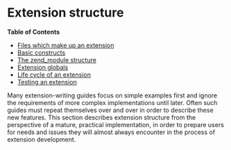 Extension structure
===================

**Table of Contents**

-   [Files which make up an extension](/internals2/structure/files.html)
-   [Basic constructs](/internals2/structure/basics.html)
-   [The zend\_module structure](/internals2/structure/modstruct.html)
-   [Extension globals](/internals2/structure/globals.html)
-   [Life cycle of an extension](/internals2/structure/lifecycle.html)
-   [Testing an extension](/internals2/structure/tests.html)

Many extension-writing guides focus on simple examples first and ignore
the requirements of more complex implementations until later. Often such
guides must repeat themselves over and over in order to describe these
new features. This section describes extension structure from the
perspective of a mature, practical implementation, in order to prepare
users for needs and issues they will almost always encounter in the
process of extension development.
